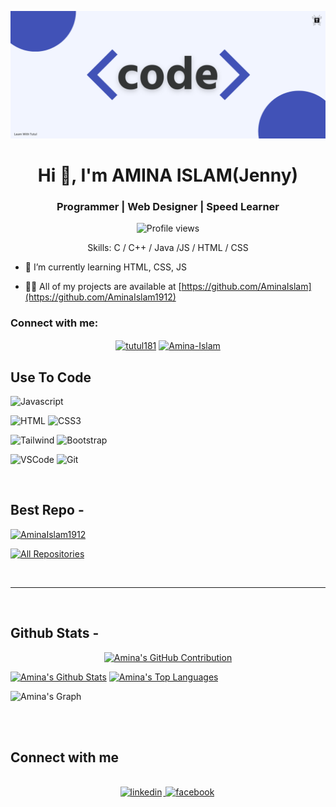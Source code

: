 ![I am Amina](https://github.com/AminaIslam1912/AminaIslam1912/blob/main/code.png)

<h1 align="center">Hi 👋, I'm AMINA ISLAM(Jenny)</h1>
<h3 align="center">Programmer | Web Designer | Speed Learner</h3>


<div align="center">

![Profile views](https://komarev.com/ghpvc/?username=AminaIslam1912&color=red)

Skills: C / C++ / Java /JS / HTML / CSS

</div>



- 🌱 I’m currently learning HTML, CSS, JS 

- 👨‍💻 All of my projects are available at [https://github.com/AminaIslam](https://github.com/AminaIslam1912)









<h3 align="left">Connect with me:</h3>

<p align="center">
<a href="https://www.facebook.com/amina.islam.jenny" target="blank"><img align="center" src="https://raw.githubusercontent.com/rahuldkjain/github-profile-readme-generator/master/src/images/icons/Social/facebook.svg" alt="tutul181" height="30" width="40" /></a>
<a href="https://www.linkedin.com/in/amina-islam-3b019a27b/" target="blank"><img align="center" src="https://raw.githubusercontent.com/rahuldkjain/github-profile-readme-generator/master/src/images/icons/Social/linked-in-alt.svg" alt="Amina-Islam" height="30" width="40" /></a>

</p>

## Use To Code

![Javascript](https://img.shields.io/badge/Javascript-F0DB4F?style=for-the-badge&labelColor=black&logo=javascript&logoColor=F0DB4F)


![HTML](https://img.shields.io/badge/HTML5-E34F26?style=for-the-badge&logo=html5&logoColor=white)
![CSS3](https://img.shields.io/badge/CSS3-1572B6?style=for-the-badge&logo=css3&logoColor=white)

![Tailwind](https://img.shields.io/badge/Tailwind_CSS-092749?style=for-the-badge&logo=tailwindcss&logoColor=06B6D4&labelColor=000000)
![Bootstrap](https://img.shields.io/badge/Bootstrap-563D7C?style=for-the-badge&logo=bootstrap&logoColor=white)

![VSCode](https://img.shields.io/badge/Visual_Studio-0078d7?style=for-the-badge&logo=visual%20studio&logoColor=white)
![Git](https://img.shields.io/badge/Git-F05032?style=for-the-badge&logo=git&logoColor=white)

<br/>

## Best Repo -

[![AminaIslam1912](https://github-readme-stats.vercel.app/api/pin/?username=AminaIslam1912&repo=AminaIslam1912&border_color=7F3FBF&bg_color=0D1117&title_color=C9D1D9&text_color=8B949E&icon_color=7F3FBF)](https://github.com/AminaIslam1912/AminaIslam1912)

<p align="left">
  <a href="https://github.com/AminaIslam1912?tab=repositories?" target="_blank"><img alt="All Repositories" title="All Repositories" src="https://img.shields.io/badge/-All%20Repos-2962FF?style=for-the-badge&logo=koding&logoColor=white"/></a>
</p>

<br/>
<hr/>
<br/>

## Github Stats -

<p align="center">
  <a href="https://github.com/AminaIslam1912">
    <img src="https://github-profile-summary-cards.vercel.app/api/cards/profile-details?username=AminaIslam1912&theme=radical" alt="Amina's GitHub Contribution"/>
  </a>
</p>

<a> 
    <a href="https://github.com/AminaIslam1912"><img alt="Amina's Github Stats" src="https://denvercoder1-github-readme-stats.vercel.app/api?username=AminaIslam1912&show_icons=true&count_private=true&theme=react&border_color=7F3FBF&bg_color=0D1117&title_color=F85D7F&icon_color=F8D866" height="192px" width="49.5%"/></a>
  <a href="https://github.com/AminaIslam1912"><img alt="Amina's Top Languages" src="https://denvercoder1-github-readme-stats.vercel.app/api/top-langs/?username=AminaIslam1912&langs_count=8&layout=compact&theme=react&border_color=7F3FBF&bg_color=0D1117&title_color=F85D7F&icon_color=F8D866" height="192px" width="49.5%"/></a>
  <br/>
</a>

![Amina's Graph](https://github-readme-activity-graph.vercel.app/graph?username=AminaIslam1912&custom_title=Amina's%20GitHub%20Activity%20Graph&bg_color=0D1117&color=7F3FBF&line=7F3FBF&point=7F3FBF&area_color=FFFFFF&title_color=FFFFFF&area=true)

<br/>

<br/>

## Connect with me

<div align="center">
<br/>

<a href="https://www.linkedin.com/in/amina-islam-3b019a27b/" target="_blank">
<img src=https://img.shields.io/badge/linkedin-%231E77B5.svg?&style=for-the-badge&logo=linkedin&logoColor=white alt=linkedin style="margin-bottom: 5px; margin-right: 2px;" />
</a>
<a href="https://www.facebook.com/amina.islam.jenny" target="_blank">
<img src=https://img.shields.io/badge/facebook-%232E87FB.svg?&style=for-the-badge&logo=facebook&logoColor=white alt=facebook style="margin-bottom: 5px; margin-right: 2px;" />
</a>  
</div>
